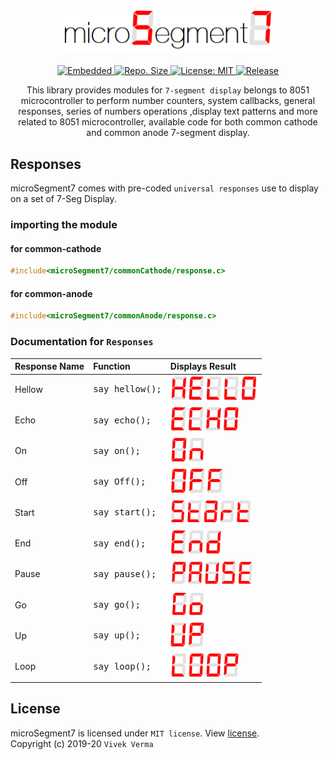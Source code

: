 <h2 align="center"> <img src="preview/app_title.png" width="340" /> </h2>
<p align="center">

<p align="center">
	<a href="https://www.google.com/search?q=web">
    <img src="https://img.shields.io/badge/Platform-Embedded-red.svg?color=red"
      alt="Embedded" />
  </a>
	

  <a href="https://github.com/virtualvivek/microSegment7">
    <img src="https://img.shields.io/github/repo-size/vivekverma007/microSegment7.svg?color=blue"
      alt="Repo. Size" />
  </a>
  
<a href="https://github.com/vivekverma007/microSegment7/blob/master/LICENSE">
    <img src="https://img.shields.io/github/license/vivekverma007/microSegment7.svg?color=E0872F"
      alt="License: MIT" />
  </a>
  
<a href="https://github.com/virtualvivek/microSegment7">
    <img src="https://img.shields.io/badge/Release-v1.1-419466.svg?style=flat"
      alt="Release" />
  </a>
  
 
</p>

</p>

<p align="center">This library provides modules for <code>7-segment display</code> belongs to 8051 microcontroller to perform number counters, system callbacks, general responses, series of numbers operations ,display text patterns and more related to 8051 microcontroller, available code for both common cathode and common anode 7-segment display.
</p>

<h5></h5>

## Responses

microSegment7 comes with pre-coded `universal responses` use to display on a set of 7-Seg Display.

### importing the module

#### for common-cathode
```c
#include<microSegment7/commonCathode/response.c>
```

#### for common-anode
```c
#include<microSegment7/commonAnode/response.c>
```
### Documentation for `Responses`

| Response Name                        | Function                    | Displays Result                                       | 
| :------------------------------------ | :-------------------------- | :----------------------------------------------------------- |
| Hellow | <pre>say_hellow();</pre> | <img src="preview/say_hellow.PNG" height="40" /> | 
| Echo | <pre>say_echo();</pre> | <img src="preview/say_echo.PNG" height="40" /> |
| On | <pre>say_on();</pre> | <img src="preview/say_on.PNG" height="40" /> |
| Off | <pre>say_Off();</pre> | <img src="preview/say_off.PNG" height="40" /> |
| Start | <pre>say_start();</pre> | <img src="preview/say_start.PNG" height="40" /> |
| End | <pre>say_end();</pre> | <img src="preview/say_end.PNG" height="40" /> |
| Pause | <pre>say_pause();</pre> | <img src="preview/say_pause.PNG" height="40" /> |
| Go | <pre>say_go();</pre> | <img src="preview/say_go.PNG" height="40" /> |
| Up | <pre>say_up();</pre> | <img src="preview/say_up.PNG" height="40" /> |
| Loop | <pre>say_loop();</pre> | <img src="preview/say_loop.PNG" height="40" /> |


## License

microSegment7 is licensed under `MIT license`. View [license](https://github.com/virtualvivek/microSegment7/blob/master/LICENSE).<br>
Copyright (c) 2019-20 `Vivek Verma`
